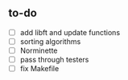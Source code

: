 ## to-do

- [ ] add libft and update functions
- [ ] sorting algorithms
- [ ] Norminette
- [ ] pass through testers
- [ ] fix Makefile
